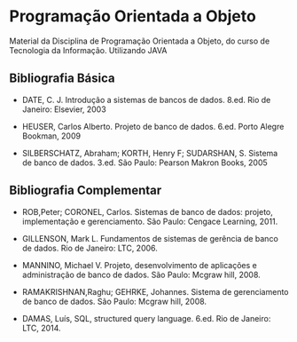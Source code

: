 # Programação Orientada a Objeto 

Material da Disciplina de Programação Orientada a Objeto, do curso de Tecnologia da Informação. Utilizando JAVA 


## Bibliografia Básica

* DATE, C. J. Introdução a sistemas de bancos de dados. 8.ed. Rio de Janeiro: Elsevier, 2003

* HEUSER, Carlos Alberto. Projeto de banco de dados. 6.ed. Porto
Alegre Bookman, 2009

* SILBERSCHATZ, Abraham; KORTH, Henry F; SUDARSHAN, S. Sistema de banco de dados. 3.ed. São Paulo: Pearson Makron Books, 2005

## Bibliografia Complementar

* ROB,Peter; CORONEL, Carlos. Sistemas de banco de dados: projeto, implementação e gerenciamento. São Paulo: Cengace
Learning, 2011.

* GILLENSON, Mark L. Fundamentos de sistemas de gerência de
banco de dados. Rio de Janeiro: LTC, 2006.

* MANNINO, Michael V. Projeto, desenvolvimento de aplicações
e administração de banco de dados. São Paulo: Mcgraw hill, 2008.

* RAMAKRISHNAN,Raghu; GEHRKE, Johannes. Sistema de gerenciamento de banco de dados. São Paulo: Mcgraw hill, 2008.

* DAMAS, Luís, SQL, structured query language. 6.ed. Rio de Janeiro: LTC, 2014.